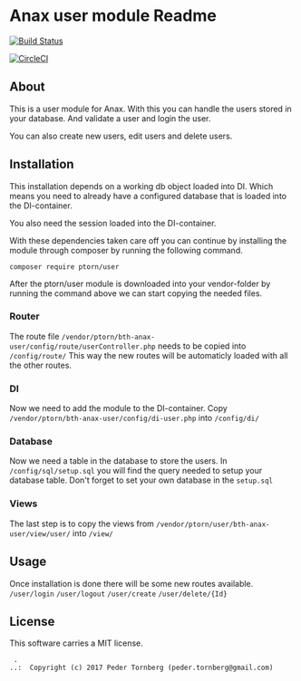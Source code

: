 Anax user module Readme
==================================

[![Build Status](https://travis-ci.org/ptorn/bth-anax-user.svg?branch=master)](https://travis-ci.org/ptorn/bth-anax-user)

[![CircleCI](https://circleci.com/gh/ptorn/bth-anax-user/tree/master.svg?style=svg)](https://circleci.com/gh/ptorn/bth-anax-user/tree/master)

About
------------------
This is a user module for Anax. With this you can handle the users stored in your database. And validate a user and login the user.

You can also create new users, edit users and delete users.

Installation
-------------------
This installation depends on a working db object loaded into DI. Which means you need to already have a configured database that is loaded into the DI-container.

You also need the session loaded into the DI-container.

With these dependencies taken care off you can continue by installing the module through composer by running the following command.

```
composer require ptorn/user
```

After the ptorn/user module is downloaded into your vendor-folder by running the command above we can start copying the needed files.

### Router
The route file `/vendor/ptorn/bth-anax-user/config/route/userController.php` needs to be copied into `/config/route/`
This way the new routes will be automaticly loaded with all the other routes.

### DI
Now we need to add the module to the DI-container.
Copy `/vendor/ptorn/bth-anax-user/config/di-user.php` into `/config/di/`

### Database
Now we need a table in the database to store the users. In `/config/sql/setup.sql` you will find the query needed to setup your database table. Don't forget to set your own database in the `setup.sql`

### Views
The last step is to copy the views from `/vendor/ptorn/user/bth-anax-user/view/user/` into `/view/`

Usage
------------------
Once installation is done there will be some new routes available.
`/user/login`
`/user/logout`
`/user/create`
`/user/delete/{Id}`



License
------------------

This software carries a MIT license.



```
 .  
..:  Copyright (c) 2017 Peder Tornberg (peder.tornberg@gmail.com)
```

